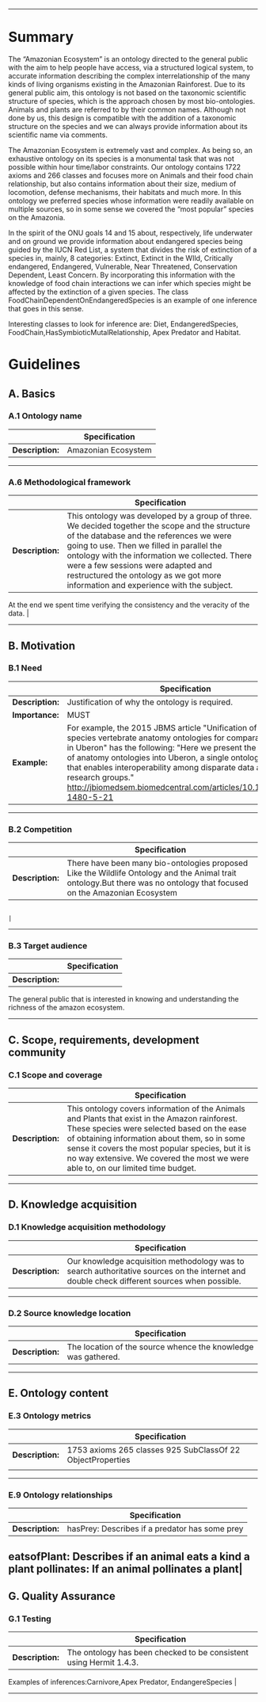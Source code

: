 
----

# Summary 

The “Amazonian Ecosystem” is an ontology directed to the general public with the aim to help people have access, via a structured logical system, to accurate information describing the complex interrelationship of the many kinds of living organisms existing in the Amazonian Rainforest. 
Due to its general public aim, this ontology is not based on the taxonomic scientific structure of species, which is the approach chosen by most bio-ontologies. Animals and plants are referred to by their common names. Although not done by us, this design is compatible with the addition of a taxonomic structure on the species and we can always provide information about its scientific name via comments.

The Amazonian Ecosystem is extremely vast and complex. As being so, an exhaustive ontology on its species is a monumental task that was not possible within hour time/labor constraints. Our ontology contains 1722 axioms and 266 classes and focuses more on Animals and their food chain relationship, but also contains information about their size, medium of locomotion, defense mechanisms, their habitats and much more. In this ontology we preferred species whose information were readily available on multiple sources, so in some sense we covered the “most popular” species on the Amazonia.

In the spirit of the ONU goals 14 and 15 about, respectively, life underwater and on ground we provide information about endangered species being guided by the  IUCN Red List, a system that divides the risk of extinction of a species in, mainly, 8 categories: Extinct, Extinct in the WIld, Critically endangered, Endangered, Vulnerable, Near Threatened, Conservation Dependent, Least Concern. By incorporating this information with the knowledge of food chain interactions we can infer which species might be affected by the extinction of a given species. The class FoodChainDependentOnEndangeredSpecies is an example of one inference that goes in this sense.

Interesting classes to look for inference are: Diet, EndangeredSpecies, FoodChain,HasSymbioticMutalRelationship, Apex Predator and Habitat.

# Guidelines

## A. Basics

### A.1 Ontology name

|                  | Specification       |
| ---------------- | ------------------- |
| **Description:** | Amazonian Ecosystem |
----


### A.6 Methodological framework

|                  | Specification                                                                                                                                                                                                                                                                                                                                                         |
| ---------------- | --------------------------------------------------------------------------------------------------------------------------------------------------------------------------------------------------------------------------------------------------------------------------------------------------------------------------------------------------------------------- |
| **Description:** | This ontology was developed by a group of three. We decided together the scope and the structure of the database and the references we were going to use. Then we filled in parallel the ontology with the information we collected. There were a few sessions were adapted and restructured the ontology as we got more information and experience with the subject. |
At the end we spent time verifying the consistency and the veracity of the data.
 |

----

## B. Motivation

### B.1 Need

|                  | Specification                                                                                                                                                                                                                                                                                                                                                                                    |
| ---------------- | ------------------------------------------------------------------------------------------------------------------------------------------------------------------------------------------------------------------------------------------------------------------------------------------------------------------------------------------------------------------------------------------------ |
| **Description:** | Justification of why the ontology is required.                                                                                                                                                                                                                                                                                                                                                   |
| **Importance:**  | MUST                                                                                                                                                                                                                                                                                                                                                                                             |
| **Example:**     | For example, the 2015 JBMS article "Unification of multi-species vertebrate anatomy ontologies for comparative biology in Uberon" has the following: "Here we present the unification of anatomy ontologies into Uberon, a single ontology resource that enables interoperability among disparate data and research groups." http://jbiomedsem.biomedcentral.com/articles/10.1186/2041-1480-5-21 |
----

### B.2 Competition

|                  | Specification                                |
| ---------------- | -------------------------------------------- |
| **Description:** | There have been many bio-ontologies proposed Like the Wildlife Ontology and the Animal trait ontology.But there was no ontology that focused on the Amazonian Ecosystem|

                                                                                                       |

----

### B.3 Target audience

|                  | Specification |
| ---------------- | ------------- |
| **Description:** |
The general public that is interested in knowing and understanding the richness of the amazon ecosystem.
                                                                                      
----

## C. Scope, requirements, development community

### C.1 Scope and coverage

|                  | Specification                                                                                                                                                                                                                                                                                                                        |
| ---------------- | ------------------------------------------------------------------------------------------------------------------------------------------------------------------------------------------------------------------------------------------------------------------------------------------------------------------------------------ |
| **Description:** | This ontology covers information of the Animals and Plants that exist in the Amazon rainforest. These species were selected based on the ease of obtaining information about them, so in some sense it covers the most popular species, but it is no way extensive. We covered the most we were able to, on our limited time budget. |
----



## D. Knowledge acquisition

### D.1 Knowledge acquisition methodology

|                  | Specification                                                                                                                               |
| ---------------- | ------------------------------------------------------------------------------------------------------------------------------------------- |
| **Description:** | Our knowledge acquisition methodology was to search authoritative sources on the internet and double check different sources when possible. |
                                             
----

### D.2 Source knowledge location

|                  | Specification                                                 |
| ---------------- | ------------------------------------------------------------- |
| **Description:** | The location of the source whence the knowledge was gathered. |
----
## E. Ontology content


### E.3 Ontology metrics

|                  | Specification                                                 |
| ---------------- | ------------------------------------------------------------- |
| **Description:** | 1753 axioms  265 classes 925 SubClassOf   22 ObjectProperties |
|                  |                                                               |

----


### E.9 Ontology relationships

|                  | Specification                                  |
| ---------------- | ---------------------------------------------- |
| **Description:** | hasPrey: Describes if a predator has some prey |
  eatsofPlant: Describes if an animal eats a kind a plant
  pollinates: If an animal pollinates a plant|
----

## G. Quality Assurance

### G.1 Testing

|                  | Specification                                                      |
| ---------------- | ------------------------------------------------------------------ |
| **Description:** | The ontology has been checked to be consistent using Hermit 1.4.3. |
Examples of inferences:Carnivore,Apex Predator, EndangereSpecies
 |

----
